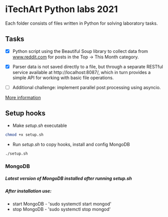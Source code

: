 # iTechArt Python labs 2021

Each folder consists of files written in Python for solving laboratory tasks.

## Tasks

- [x] Python script using the Beautiful Soup library to collect data from www.reddit.com for posts in the 
Top -> This Month category.

- [x] Parser data is not saved directly to a file, but through a separate RESTful service available at 
http://localhost:8087/, which in turn provides a simple API for working with basic file operations.

- [ ] Additional challenge: implement parallel post processing using asyncio.

[More information](assignment2/README.md)

## Setup hooks

- Make _setup.sh_ executable
```bash
chmod +x setup.sh
```

- Run _setup.sh_ to copy hooks, install and config MongoDB
```bash
./setup.sh
```

### MongoDB
##### Latest version of MongoDB installed after running setup.sh
##### After installation use: 
- start MongoDB - 'sudo systemctl start mongod'
- stop MongoDB - 'sudo systemctl stop mongod'

